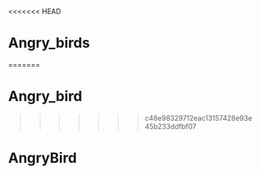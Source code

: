 <<<<<<< HEAD
# Angry_birds
 
=======
# Angry_bird
>>>>>>> c48e98329712eac13157428e93e45b233ddfbf07
# AngryBird
